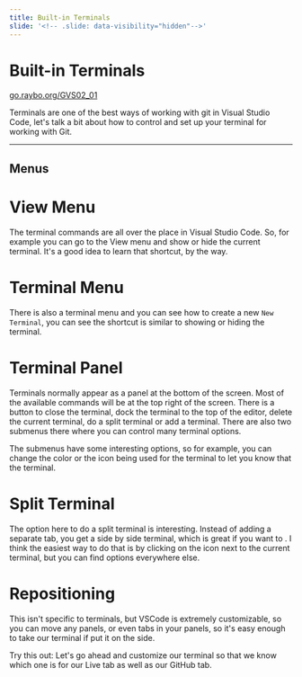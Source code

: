 ```yaml
---
title: Built-in Terminals
slide: '<!-- .slide: data-visibility="hidden"-->'
---
```


<!-- .slide: data-state="layout-title" class="bg-dark"-->

# Built-in Terminals

<div class="slide-link"><a href="https://go.raybo.org/GVS02_01"><i class="fab fa-slideshare"></i> go.raybo.org/GVS02_01</a></div>

> >

Terminals are one of the best ways of working with git in Visual Studio Code, let's talk a bit about how to control and set up your terminal for working with Git.

---
## Menus

> >

# View Menu
The terminal commands are all over the place in Visual Studio Code. So, for example you can go to the View menu and show or hide the current terminal. It's a good idea to learn that shortcut, by the way.

# Terminal Menu
There is also a terminal menu and you can see how to create a new `New Terminal`, you can see the shortcut is similar to showing or hiding the terminal.

# Terminal Panel
Terminals normally appear as a panel at the bottom of the screen. Most of the available commands will be at the top right of the screen. There is a button to close the terminal, dock the terminal to the top of the editor, delete the current terminal, do a split terminal or add a terminal. There are also two submenus there where you can control many terminal options.

The submenus have some interesting options, so for example, you can change the color or the icon being used for the terminal to let you know that the terminal.

# Split Terminal

The option here to do a split terminal is interesting. Instead of adding a separate tab, you get a side by side terminal, which is great if you want to . I think the easiest way to do that is by clicking on the icon next to the current terminal, but you can find options everywhere else.

# Repositioning
This isn't specific to terminals, but VSCode is extremely customizable, so you can move any panels, or even tabs in your panels, so it's easy enough to take our terminal if put it on the side.

Try this out: Let's go ahead and customize our terminal so that we know which one is for our Live tab as well as our GitHub tab.

